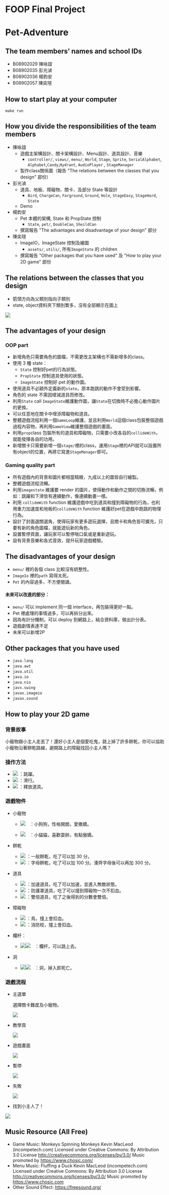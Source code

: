 # FOOP Final Project
# Pet-Adventure
## The team members’ names and school IDs
- B08902029 陳咏誼
- B08902035 彭光湞
- B08902036 楊鈞安
- B08902057 陳奕瑄

## How to start play at your computer
```
make run
```

## How you divide the responsibilities of the team members

- 陳咏誼
	- 遊戲主架構設計、關卡架構設計、Menu設計、道具設計、音樂
		- `controller/`, `views/`, `menu/`, `World`, `Stage`, `Sprite`, `SerialAlphabet`, `Alphabet`,`Candy`,`Hydrant`, `AudioPlayer` , `StageManager`
	- 製作class關係圖（報告 "The relations between the classes that you design" 部份）
- 彭光湞
	- 道具、地板、障礙物、關卡、及部分 State 等設計
		- `Bird`, `ChargeCan`, `Farground`, `Ground`, `Hole`, `StageEasy`, `StageHard`, `State`
	- Demo
- 楊鈞安
    - Pet 本體的架構, State 和 PropState 控制
        - `State`, `pet/`, `DoubleCan`, `SheildCan`
    - 撰寫報告 "The advantages and disadvantage of your design" 部分
- 陳奕瑄
  - ImageIO，ImageState 控制及繪圖
      - `assets/`, `utils/`, 所有`ImageState` 的 children
  - 撰寫報告 "Other packages that you have used" 及 "How to play your 2D game" 部份

## The relations between the classes that you design
* 箭頭方向為父類別指向子類別
* state, object資料夾下類別繁多，沒有全部顯示在圖上

![](https://i.imgur.com/Gev91QE.png)

## The advantages of your design
### OOP part
* 新增角色只需要角色的圖檔，不需更改主架構也不需新增多的class。
* 使用 3 種 state：
    * `State` 控制好pet的行為狀態。
    * `PropState` 控制道具使用的狀態。
    * `ImageState` 控制好 pet 的動作圖。
* 使用道具不必額外定義新的`state`，原本跑跳的動作不會受到影響。
* 角色的 state 不需因增減道具而修改。
* 利用`State` call `ImageState`維護動作圖，讓`State`在切換時不必擔心動作圖片的更換。
* 可以任意地在關卡中增添障礙物和道具。
* 整體遊戲流程利用ㄧ個`GameLoop`維護，並且利用`World`這個class包裝整個遊戲過程內容物，再利用`GameView`維護整個遊戲的畫面。
* 利用`prop`class 包裝所有的道具和障礙物，只需要小改各自的`collideWith`，就能發揮各自的功用。
* 新增關卡只需要新增一個`stage/`裡的class，運用`Stage`裡的API就可以設置所有object的位置，再將它寫進`StageManager`即可。

### Gaming quality part
* 所有遊戲內的背景和圖片都相當精緻，九成以上的圖皆自行繪製。
* 整體遊戲流程流暢。
* 利用`imagestate` 維護要 render 的圖片，使得動作和動作之間的切換流暢，例如：跳躍和下滑皆有連續動作，像連續動畫一樣。
* 利用 `collideWith` function 維護遊戲中吃到道具和撞到障礙物的行為，也利用重力加速度和地板的`collideWith` function 維護好pet在遊戲中跑跳的物理行為。
* 設計了封面選關選角，使得玩家有更多遊玩選擇，且關卡和角色皆可擴充，只要有新的角色圖檔，就能遊玩新的角色。
* 設置暫停頁面，讓玩家可以暫停喘口氣或是重新遊玩。
* 設有背景音樂和各式音效，提升玩家遊戲體驗。
## The disadvantages of your design
* `menu/` 裡的各個 class 比較沒有統整性。
* `ImageIo` 裡的`path` 寫得太死。
* `Pet` 的內容過多，不方便閱讀。  
#### 未來可以改進的部分：
* `menu/` 可以 implement 同一個 interface，再包裝得更好一點。
* Pet 裡處理的事情過多，可以再拆分出來。
* 因為有計分機制，可以 deploy 到網路上，結合資料庫，做出計分表。
* 遊戲劇情表達不足
* 未來可以新增2P
## Other packages that you have used
- `java.lang`
- `java.awt`
- `java.util`
- `java.io`
- `java.nio`
- `javx.swing`
- `javax.imageio`
- `javax.sound`
## How to play your 2D game

### 背景故事
小寵物跟小主人走丟了！還好小主人是個愛吃鬼，路上掉了許多餅乾，你可以協助小寵物沿著餅乾路線，避開路上的障礙找回小主人嗎？
  
### 操作方法
- ![](https://i.imgur.com/k1yFJpo.png ) ：跳躍。
- ![](https://i.imgur.com/zImomMZ.png ) ：滑行。
- ![](https://i.imgur.com/xBJD6Du.png ) ：釋放道具。

### 遊戲物件
- 小寵物
    - ![](https://i.imgur.com/n3ZJa6n.png )　：小狗狗，性格開朗，愛撒嬌。

    - ![](https://i.imgur.com/5fJ5CrD.png )　：小貓貓，喜歡耍帥，有點傲嬌。

- 餅乾
    - ![](https://i.imgur.com/1cWlNvV.png )  ：一般餅乾，吃了可以加 30 分。
    - ![](https://i.imgur.com/DRgVOnV.png )  ：字母餅乾，吃了可以加 100 分。湊齊字母後可以再加 300 分。
- 道具
    - ![](https://i.imgur.com/WacWDE6.png ) ：加速道具，吃了可以加速，並進入無敵狀態。
    - ![](https://i.imgur.com/PeH7ksL.png ) ：防護罩道具，吃了可以撞到障礙物一次不扣血。
    - ![](https://i.imgur.com/wLUUcKp.png ) ：雙倍道具，吃了之後得到的分數會雙倍。
- 障礙物
    - ![](https://i.imgur.com/A7ETgam.png ) ：鳥，撞上會扣血。
    - ![](https://i.imgur.com/csnMGjK.png ) ：消防栓，撞上會扣血。
- 欄杆：
    - ![](https://i.imgur.com/DHbbKGQ.png )![](https://i.imgur.com/9NFTbXK.png )　：欄杆，可以跳上去。
- 洞
    - ![](https://i.imgur.com/1OLMvyb.png )![](https://i.imgur.com/Frp26Uo.png )　：洞，掉入即死亡。

### 遊戲流程
- 主選單

  選擇關卡難度及小寵物。

  ![](https://i.imgur.com/Mn6MuYE.png)


- 教學頁

  ![](https://i.imgur.com/WitTrZs.png)


- 遊戲畫面

   ![](https://i.imgur.com/PdiSlPk.png)

- 暫停

  ![](https://i.imgur.com/re8CCvm.png)

- 失敗

   ![](https://i.imgur.com/y8wYt5U.png)

- 找到小主人了！

 ![](https://i.imgur.com/0pshVLm.png)

## Music Resource (All Free)
* Game Music:
Monkeys Spinning Monkeys Kevin MacLeod (incompetech.com)
Licensed under Creative Commons: By Attribution 3.0 License
http://creativecommons.org/licenses/by/3.0/
Music promoted by https://www.chosic.com/
* Menu Music:
Fluffing a Duck Kevin MacLeod (incompetech.com)
Licensed under Creative Commons: By Attribution 3.0 License
http://creativecommons.org/licenses/by/3.0/
Music promoted by https://www.chosic.com
* Other Sound Effect:
https://freesound.org/